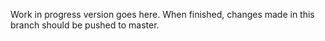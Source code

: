 Work in progress version goes here. When finished, changes made in this branch should be pushed to master.
